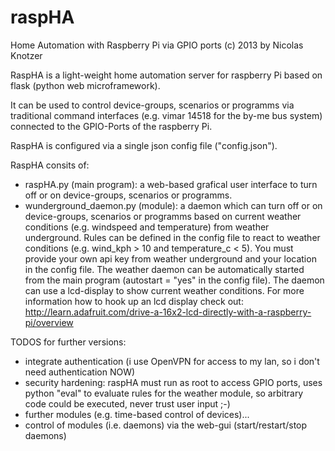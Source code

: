 raspHA
======

Home Automation with Raspberry Pi via GPIO ports (c) 2013 by Nicolas Knotzer

RaspHA is a light-weight home automation server for raspberry Pi based on flask (python web microframework).

It can be used to control device-groups, scenarios or programms via traditional command interfaces (e.g. vimar 14518 for the by-me bus system) connected to the GPIO-Ports of the raspberry Pi.

RaspHA is configured via a single json config file ("config.json"). 

RaspHA consits of:

* raspHA.py (main program): a web-based grafical user interface to turn off or on device-groups, scenarios or programms.
* wunderground_daemon.py (module): a daemon which can turn off or on device-groups, scenarios or programms based on current weather conditions (e.g. windspeed and temperature) from weather underground. Rules can be defined in the config file to react to weather conditions (e.g. wind_kph > 10 and temperature_c < 5). You must provide your own api key from weather underground and your location in the config file. The weather daemon can be automatically started from the main program (autostart = "yes" in the config file). The daemon can use a lcd-display to show current weather conditions. For more information how to hook up an lcd display check out: http://learn.adafruit.com/drive-a-16x2-lcd-directly-with-a-raspberry-pi/overview
  
TODOS for further versions:
* integrate authentication (i use OpenVPN for access to my lan, so i don't need authentication NOW)
* security hardening: raspHA must run as root to access GPIO ports, uses python "eval" to evaluate rules for the weather module, so arbitrary code could be executed, never trust user input ;-) 
* further modules (e.g. time-based control of devices)...
* control of modules (i.e. daemons) via the web-gui (start/restart/stop daemons)
 
